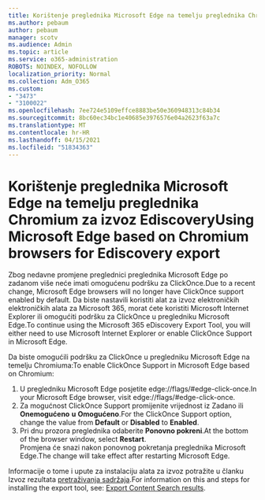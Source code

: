 ```yaml
---
title: Korištenje preglednika Microsoft Edge na temelju preglednika Chromium za izvoz Ediscovery
ms.author: pebaum
author: pebaum
manager: scotv
ms.audience: Admin
ms.topic: article
ms.service: o365-administration
ROBOTS: NOINDEX, NOFOLLOW
localization_priority: Normal
ms.collection: Adm_O365
ms.custom:
- "3473"
- "3100022"
ms.openlocfilehash: 7ee724e5109effce8883be50e360948313c84b34
ms.sourcegitcommit: 8bc60ec34bc1e40685e3976576e04a2623f63a7c
ms.translationtype: MT
ms.contentlocale: hr-HR
ms.lasthandoff: 04/15/2021
ms.locfileid: "51834363"
---
```

# <a name="using-microsoft-edge-based-on-chromium-browsers-for-ediscovery-export"></a><span data-ttu-id="47acd-102">Korištenje preglednika Microsoft Edge na temelju preglednika Chromium za izvoz Ediscovery</span><span class="sxs-lookup"><span data-stu-id="47acd-102">Using Microsoft Edge based on Chromium browsers for Ediscovery export</span></span>

<span data-ttu-id="47acd-103">Zbog nedavne promjene preglednici preglednika Microsoft Edge po zadanom više neće imati omogućenu podršku za ClickOnce.</span><span class="sxs-lookup"><span data-stu-id="47acd-103">Due to a recent change, Microsoft Edge browsers will no longer have ClickOnce support enabled by default.</span></span> <span data-ttu-id="47acd-104">Da biste nastavili koristiti alat za izvoz elektroničkih elektroničkih alata za Microsoft 365, morat ćete koristiti Microsoft Internet Explorer ili omogućiti podršku za ClickOnce u pregledniku Microsoft Edge.</span><span class="sxs-lookup"><span data-stu-id="47acd-104">To continue using the Microsoft 365 eDiscovery Export Tool, you will either need to use Microsoft Internet Explorer or enable ClickOnce Support in Microsoft Edge.</span></span> 

<span data-ttu-id="47acd-105">Da biste omogućili podršku za ClickOnce u pregledniku Microsoft Edge na temelju Chromiuma:</span><span class="sxs-lookup"><span data-stu-id="47acd-105">To enable ClickOnce Support in Microsoft Edge based on Chromium:</span></span> 
1. <span data-ttu-id="47acd-106">U pregledniku Microsoft Edge posjetite edge://flags/#edge-click-once.</span><span class="sxs-lookup"><span data-stu-id="47acd-106">In your Microsoft Edge browser, visit edge://flags/#edge-click-once.</span></span>
2. <span data-ttu-id="47acd-107">Za mogućnost ClickOnce Support promijenite vrijednost iz Zadano ili **Onemogućeno** **u** **Omogućeno**.</span><span class="sxs-lookup"><span data-stu-id="47acd-107">For the ClickOnce Support option, change the value from **Default** or **Disabled** to **Enabled**.</span></span> 
3. <span data-ttu-id="47acd-108">Pri dnu prozora preglednika odaberite **Ponovno pokreni**.</span><span class="sxs-lookup"><span data-stu-id="47acd-108">At the bottom of the browser window, select **Restart**.</span></span> <br>
 <span data-ttu-id="47acd-109">Promjena će snazi nakon ponovnog pokretanja preglednika Microsoft Edge.</span><span class="sxs-lookup"><span data-stu-id="47acd-109">The change will take effect after restarting Microsoft Edge.</span></span> 

<span data-ttu-id="47acd-110">Informacije o tome i upute za instalaciju alata za izvoz potražite u članku Izvoz rezultata [ pretraživanja sadržaja](https://docs.microsoft.com/microsoft-365/compliance/export-search-results).</span><span class="sxs-lookup"><span data-stu-id="47acd-110">For information on this and steps for installing the  export tool, see: [ Export Content Search results](https://docs.microsoft.com/microsoft-365/compliance/export-search-results).</span></span>